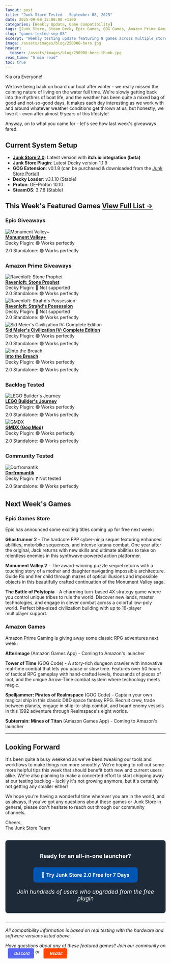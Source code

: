 ```yaml
---
layout: post
title: "Junk Store Tested - September 08, 2025"
date: 2025-09-08 12:00:00 +1300
categories: [Weekly Update, Game Compatibility]
tags: [Junk Store, Steam Deck, Epic Games, GOG Games, Amazon Prime Gaming, Decky Plugin, Game Mode, Non-Steam Games, DosBox]
slug: "games-tested-sep-08"
excerpt: "Weekly testing update featuring 8 games across multiple storefronts. Testing compatibility with Steam Deck and Junk Store."
image: /assets/images/blog/250908-hero.jpg
header:
  teaser: /assets/images/blog/250908-hero-thumb.jpg
read_time: "5 min read"
toc: true
---
```


Kia ora Everyone! 

We love being back on board our boat after winter - we really missed the calming nature of living on the water full time. We're slowly getting back into the rhythms of boat life, and the weather has been quite a mixed bag of good and not-so-good days. It makes each day interesting as we work with and around whatever weather conditions get thrown at us, but honestly, we love it - even after almost 9 years of this lifestyle!

Anyway, on to what you came for - let's see how last week's giveaways fared.

## Current System Setup
* **<a href="/buy_now/">Junk Store 2.0</a>**: Latest version with **itch.io integration (beta)**
* **Junk Store Plugin**: Latest Decky version 1.1.9  
* **GOG Extension**: v0.1.8 (can be purchased & downloaded from the [Junk Store Portal](https://portal.junkstore.xyz/))
* **Decky Loader**: v3.1.10 (Stable)
* **Proton**: GE-Proton 10.10
* **SteamOS**: 3.7.8 (Stable)

## This Week's Featured Games <a href="/tested-games/" class="inline-games-cta-button">View Full List →</a>

### Epic Giveaways

<div class="game-entry">
  <img src="https://steamcdn-a.akamaihd.net/steam/apps/1927720/capsule_231x87.jpg" alt="Monument Valley+" class="game-thumbnail">
  <div class="game-details">
    <strong><a href="https://store.epicgames.com/en-US/p/monument-valley-1d99d3" target="_blank">Monument Valley+</a></strong>
    <div class="compatibility-info">
      <div class="compatibility-line">Decky Plugin: 🟢 Works perfectly</div>
        <div class="compatibility-line">2.0 Standalone: 🟢 Works perfectly</div>
    </div>
  </div>
</div>

### Amazon Prime Giveaways

<div class="game-entry">
  <img src="https://images.gog.com/75aa24717e3ef05396f2fe74e2149fd7fb5dbe18b11ea0f670e8cc5e7d031a51.jpg?namespace=gamesdb" alt="Ravenloft: Stone Prophet" class="game-thumbnail">
  <div class="game-details">
    <strong><a href="https://www.gog.com/en/game/dungeons_dragons_ravenloft_series" target="_blank">Ravenloft: Stone Prophet</a></strong>
    <div class="compatibility-info">
      <div class="compatibility-line">Decky Plugin: 🔴 Not supported</div>
        <div class="compatibility-line">2.0 Standalone: 🟢 Works perfectly</div>
    </div>
  </div>
</div>

<div class="game-entry">
  <img src="https://images.gog.com/0c17ff167722260e5c42a1f268ac0ea0c3e0c41210ede55edd8123475278ed8a.jpg?namespace=gamesdb" alt="Ravenloft: Strahd's Possession" class="game-thumbnail">
  <div class="game-details">
    <strong><a href="https://www.gog.com/en/game/dungeons_dragons_ravenloft_series" target="_blank">Ravenloft: Strahd's Possession</a></strong>
    <div class="compatibility-info">
      <div class="compatibility-line">Decky Plugin: 🔴 Not supported</div>
        <div class="compatibility-line">2.0 Standalone: 🟢 Works perfectly</div>
    </div>
  </div>
</div>

<div class="game-entry">
  <img src="https://images.gog.com/f1fd32be26fb7a06039c97e6e45a5d2f41bfeea58147e3ecec4a15e0e19beaa3.jpg?namespace=gamesdb" alt="Sid Meier's Civilization IV: Complete Edition" class="game-thumbnail">
  <div class="game-details">
    <strong><a href="https://www.gog.com/en/game/sid_meiers_civilization_iv_the_complete_edition" target="_blank">Sid Meier's Civilization IV: Complete Edition</a></strong>
    <div class="compatibility-info">
      <div class="compatibility-line">Decky Plugin: 🟢 Works perfectly</div>
        <div class="compatibility-line">2.0 Standalone: 🟢 Works perfectly</div>
    </div>
  </div>
</div>

<div class="game-entry">
  <img src="https://images.gog.com/7c7579d6f9bf02de0810b2de594d9c1906620b046c6a98d1992e993ce690a3b6.jpg?namespace=gamesdb" alt="Into the Breach" class="game-thumbnail">
  <div class="game-details">
    <strong><a href="https://store.epicgames.com/en-US/p/into-the-breach" target="_blank">Into the Breach</a></strong>
    <div class="compatibility-info">
      <div class="compatibility-line">Decky Plugin: 🟢 Works perfectly</div>
        <div class="compatibility-line">2.0 Standalone: 🟢 Works perfectly</div>
    </div>
  </div>
</div>

### Backlog Tested

<div class="game-entry">
  <img src="https://images.gog.com/5e0c70e05ebb59abbccdcc25c4f66d52fb9f861ea7518f13a3c27ff8e37b6ecb.jpg?namespace=gamesdb" alt="LEGO Builder's Journey" class="game-thumbnail">
  <div class="game-details">
    <strong><a href="https://store.epicgames.com/en-US/p/lego-builders-journey" target="_blank">LEGO Builder's Journey</a></strong>
    <div class="compatibility-info">
      <div class="compatibility-line">Decky Plugin: 🟢 Works perfectly</div>
        <div class="compatibility-line">2.0 Standalone: 🟢 Works perfectly</div>
    </div>
  </div>
</div>

<div class="game-entry">
  <img src="https://images.gog.com/0c0b926fc0781754010bfb71ab0aff7937ea0daaff756f4cf571e1a5fdb91596.jpg?namespace=gamesdb" alt="GMDX" class="game-thumbnail">
  <div class="game-details">
    <strong><a href="https://www.gog.com/en/game/gmdx" target="_blank">GMDX (Gog Mod)</a></strong>
    <div class="compatibility-info">
      <div class="compatibility-line">Decky Plugin: 🟢 Works perfectly</div>
        <div class="compatibility-line">2.0 Standalone: 🟢 Works perfectly</div>
    </div>
  </div>
</div>

### Community Tested

<div class="game-entry">
  <img src="https://steamcdn-a.akamaihd.net/steam/apps/1455840/capsule_231x87.jpg" alt="Dorfromantik" class="game-thumbnail">
  <div class="game-details">
    <strong><a href="https://www.gog.com/en/game/dorfromantik" target="_blank">Dorfromantik</a></strong>
    <div class="compatibility-info">
      <div class="compatibility-line">Decky Plugin: ❓ Not tested</div>
        <div class="compatibility-line">2.0 Standalone: 🟢 Works perfectly</div>
    </div>
  </div>
</div>

## Next Week's Games

### Epic Games Store
Epic has announced some exciting titles coming up for free next week:

**Ghostrunner 2** - The hardcore FPP cyber-ninja sequel featuring enhanced abilities, motorbike sequences, and intense katana combat. One year after the original, Jack returns with new skills and ultimate abilities to take on relentless enemies in this synthwave-powered action platformer.

**Monument Valley 2** - The award-winning puzzle sequel returns with a touching story of a mother and daughter navigating impossible architecture. Guide Ro and her child through mazes of optical illusions and impossible objects in this beautifully crafted continuation of the Monument Valley saga.

**The Battle of Polytopia** - A charming turn-based 4X strategy game where you control unique tribes to rule the world. Discover new lands, master technologies, and engage in clever combat across a colorful low-poly world. Perfect bite-sized civilization building with up to 16-player multiplayer support.

### Amazon Games
Amazon Prime Gaming is giving away some classic RPG adventures next week:

**Afterimage** (Amazon Games App) - Coming to Amazon's launcher

**Tower of Time** (GOG Code) - A story-rich dungeon crawler with innovative real-time combat that lets you pause or slow time. Features over 50 hours of tactical RPG gameplay with hand-crafted levels, thousands of pieces of loot, and the unique Arrow-Time combat system where technology meets magic.

**Spelljammer: Pirates of Realmspace** (GOG Code) - Captain your own magical ship in this classic D&D space fantasy RPG. Recruit crew, trade between planets, engage in ship-to-ship combat, and board enemy vessels in this 1992 adventure through Realmspace's eight worlds.

**Subterrain: Mines of Titan** (Amazon Games App) - Coming to Amazon's launcher

---

## Looking Forward

It's been quite a busy weekend as we've been tweaking our tools and workflows to make things run more smoothly. We're hoping to roll out some more helpful tips this week that should benefit both new and current users alike. We're also planning to make a concerted effort to start chipping away at our testing backlog - luckily it's not growing anymore, but it's certainly not getting any smaller either!

We hope you're having a wonderful time wherever you are in the world, and as always, if you've got any questions about these games or Junk Store in general, please don't hesitate to reach out through our community channels.

Cheers,  
The Junk Store Team

<div class="inline-blog-cta">
  <p><strong>Ready for an all-in-one launcher?</strong></p>
  <a href="/buy_now/" class="inline-blog-cta-button">
    🚀 Try Junk Store 2.0 Free for 7 Days
  </a>
  <p class="inline-cta-subtext">Join hundreds of users who upgraded from the free plugin</p>
</div>

---

*All compatibility information is based on real testing with the hardware and software versions listed above.*

*Have questions about any of these featured games? Join our community on <a href="https://discord.gg/6mRUhR6Teh" target="_blank" rel="noopener" class="community-btn discord-btn"><i class="fab fa-discord" style="margin-right: 6px;"></i>Discord</a> or <a href="https://www.reddit.com/r/JunkStore" target="_blank" rel="noopener" class="community-btn reddit-btn"><i class="fab fa-reddit" style="margin-right: 6px;"></i>Reddit</a>!*

<style>
.community-btn {
  display: inline-flex;
  align-items: center;
  padding: 6px 12px;
  border-radius: 4px;
  text-decoration: none;
  font-weight: 600;
  font-size: 13px;
  transition: all 0.2s ease;
  border: 2px solid transparent;
  margin-left: 8px;
  color: white !important;
}

.discord-btn {
  background: #5865f2;
}

.reddit-btn {
  background: #ff4500;
}

.community-btn:hover {
  transform: translateY(-1px);
  box-shadow: 0 4px 12px rgba(0, 0, 0, 0.3);
  text-decoration: none;
  color: white !important;
  opacity: 0.9;
}

.inline-blog-cta {
  text-align: center;
  background: #1e2a38;
  border-radius: 8px;
  padding: 20px;
  margin: 30px 0;
  border: 1px solid #3a4a5c;
}

.inline-blog-cta p {
  margin-bottom: 15px;
  color: #fff;
  font-size: 1.1rem;
}

.inline-blog-cta-button {
  display: inline-block;
  background: #0056b3;
  color: #fff !important;
  padding: 12px 24px;
  border-radius: 8px;
  text-decoration: none;
  font-weight: 600;
  font-size: 1rem;
  transition: all 0.3s ease;
  margin: 10px 0;
  border: 2px solid #0056b3;
}

.inline-blog-cta-button:hover,
.inline-blog-cta-button:visited,
.inline-blog-cta-button:visited:hover {
  background: #004494;
  border-color: #004494;
  color: #fff !important;
  transform: translateY(-2px);
  box-shadow: 0 4px 15px rgba(0, 86, 179, 0.4);
  text-decoration: none;
}

.inline-cta-subtext {
  margin-top: 8px;
  color: #cceeff;
  font-size: 0.9rem;
  font-style: italic;
}
</style>